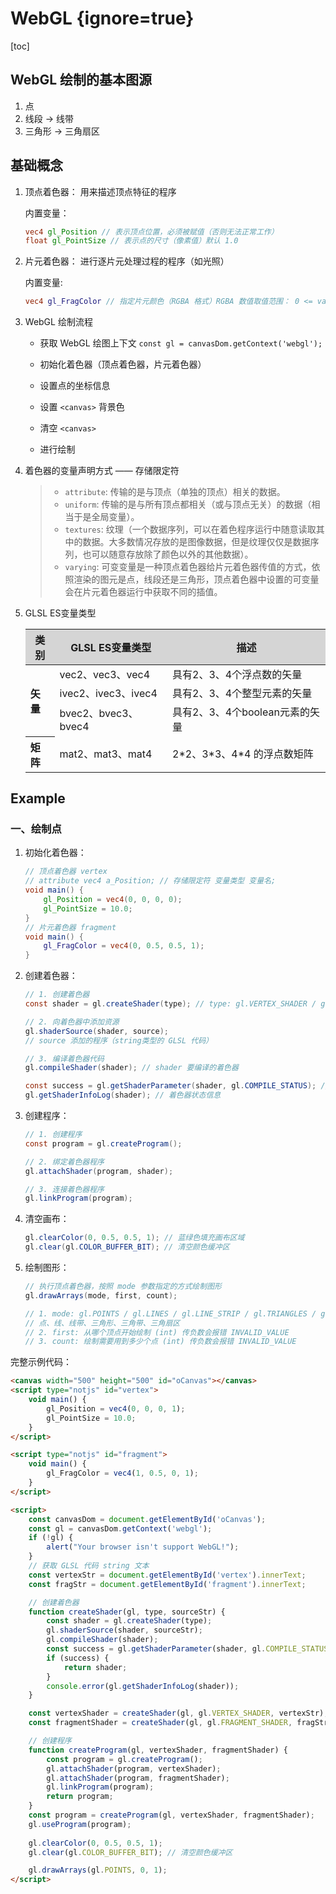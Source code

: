 # WebGL {ignore=true}

[toc]

## WebGL 绘制的基本图源

1. 点
2. 线段 → 线带
3. 三角形 → 三角扇区

## 基础概念

1. 顶点着色器： 用来描述顶点特征的程序

    内置变量：

    ```GLSL
    vec4 gl_Position // 表示顶点位置，必须被赋值（否则无法正常工作）
    float gl_PointSize // 表示点的尺寸（像素值）默认 1.0
    ```

2. 片元着色器： 进行逐片元处理过程的程序（如光照）

    内置变量:

    ```GLSL
    vec4 gl_FragColor // 指定片元颜色（RGBA 格式）RGBA 数值取值范围： 0 <= value <= 1; 数值大于 1 与 1 等效; 小于 0 等效于 0.
    ```

3. WebGL 绘制流程

    + 获取 WebGL 绘图上下文 ```const gl = canvasDom.getContext('webgl');```

    + 初始化着色器（顶点着色器，片元着色器）
    + 设置点的坐标信息
    + 设置 `<canvas>` 背景色
    + 清空 `<canvas>`
    + 进行绘制


4. 着色器的变量声明方式 —— 存储限定符

    > - `attribute`: 传输的是与顶点（单独的顶点）相关的数据。
    > - `uniform`: 传输的是与所有顶点都相关（或与顶点无关）的数据（相当于是全局变量）。
    > - `textures`: 纹理（一个数据序列，可以在着色程序运行中随意读取其中的数据。大多数情况存放的是图像数据，但是纹理仅仅是数据序列，也可以随意存放除了颜色以外的其他数据）。
    > - `varying`: 可变变量是一种顶点着色器给片元着色器传值的方式，依照渲染的图元是点，线段还是三角形，顶点着色器中设置的可变量会在片元着色器运行中获取不同的插值。

5. GLSL ES变量类型

    <table>
        <thead style="text-align: center;background-color: #d5d5d5">
            <tr>
                <th>类别</th>
                <th>GLSL ES变量类型</th>
                <th>描述</th>
            </tr>
        </thead>
        <tbody style="text-align: left;">
            <tr>
                <th rowspan="3">矢量</th>
                <td>vec2、vec3、vec4</td>
                <td>具有2、3、4个浮点数的矢量</td>
            </tr>
            <tr>
                <td>ivec2、ivec3、ivec4</td>
                <td>具有2、3、4个整型元素的矢量</td>
            </tr>
            <tr>
                <td>bvec2、bvec3、bvec4</td>
                <td>具有2、3、4个boolean元素的矢量</td>
            </tr>
            <tr>
                <th>矩阵</th>
                <td>mat2、mat3、mat4</td>
                <td>2*2、3*3、4*4 的浮点数矩阵</td>
            </tr>
        </tbody>
    </table>

## Example

### 一、绘制点

1. 初始化着色器：

    ```GLSL
    // 顶点着色器 vertex
    // attribute vec4 a_Position; // 存储限定符 变量类型 变量名;
    void main() {
        gl_Position = vec4(0, 0, 0, 0);
        gl_PointSize = 10.0;
    }
    // 片元着色器 fragment
    void main() {
        gl_FragColor = vec4(0, 0.5, 0.5, 1);
    }
    ```

2. 创建着色器：

    ```GLSL
    // 1. 创建着色器
    const shader = gl.createShader(type); // type: gl.VERTEX_SHADER / gl.FRAGMENT_SHADER

    // 2. 向着色器中添加资源
    gl.shaderSource(shader, source);
    // source 添加的程序（string类型的 GLSL 代码）

    // 3. 编译着色器代码
    gl.compileShader(shader); // shader 要编译的着色器

    const success = gl.getShaderParameter(shader, gl.COMPILE_STATUS); // 着色器编译状态
    gl.getShaderInfoLog(shader); // 着色器状态信息
    ```

3. 创建程序：

    ```GLSL
    // 1. 创建程序
    const program = gl.createProgram();

    // 2. 绑定着色器程序
    gl.attachShader(program, shader);

    // 3. 连接着色器程序
    gl.linkProgram(program);
    ```

4. 清空画布：

    ```GLSL
    gl.clearColor(0, 0.5, 0.5, 1); // 蓝绿色填充画布区域
    gl.clear(gl.COLOR_BUFFER_BIT); // 清空颜色缓冲区
    ```

5. 绘制图形：

    ```GLSL
    // 执行顶点着色器，按照 mode 参数指定的方式绘制图形
    gl.drawArrays(mode, first, count);

    // 1. mode: gl.POINTS / gl.LINES / gl.LINE_STRIP / gl.TRIANGLES / gl.TRIANGLE_STRIP / gl.TRIANGLE_FAN 非这些类型会报错 INVALID_ENUM
    // 点、线、线带、三角形、三角带、三角扇区
    // 2. first: 从哪个顶点开始绘制 (int) 传负数会报错 INVALID_VALUE
    // 3. count: 绘制需要用到多少个点 (int) 传负数会报错 INVALID_VALUE
    ```

完整示例代码：

```html
<canvas width="500" height="500" id="oCanvas"></canvas>
<script type="notjs" id="vertex">
    void main() {
        gl_Position = vec4(0, 0, 0, 1);
        gl_PointSize = 10.0;
    }
</script>

<script type="notjs" id="fragment">
    void main() {
        gl_FragColor = vec4(1, 0.5, 0, 1);
    }
</script>

<script>
    const canvasDom = document.getElementById('oCanvas');
    const gl = canvasDom.getContext('webgl');
    if (!gl) {
        alert("Your browser isn't support WebGL!");
    }
    // 获取 GLSL 代码 string 文本
    const vertexStr = document.getElementById('vertex').innerText;
    const fragStr = document.getElementById('fragment').innerText;

    // 创建着色器
    function createShader(gl, type, sourceStr) {
        const shader = gl.createShader(type);
        gl.shaderSource(shader, sourceStr);
        gl.compileShader(shader);
        const success = gl.getShaderParameter(shader, gl.COMPILE_STATUS);
        if (success) {
            return shader;
        }
        console.error(gl.getShaderInfoLog(shader));
    }

    const vertexShader = createShader(gl, gl.VERTEX_SHADER, vertexStr);
    const fragmentShader = createShader(gl, gl.FRAGMENT_SHADER, fragStr);

    // 创建程序
    function createProgram(gl, vertexShader, fragmentShader) {
        const program = gl.createProgram();
        gl.attachShader(program, vertexShader);
        gl.attachShader(program, fragmentShader);
        gl.linkProgram(program);
        return program;
    }
    const program = createProgram(gl, vertexShader, fragmentShader);
    gl.useProgram(program);
    
    gl.clearColor(0, 0.5, 0.5, 1);
    gl.clear(gl.COLOR_BUFFER_BIT); // 清空颜色缓冲区

    gl.drawArrays(gl.POINTS, 0, 1);
</script>
```

